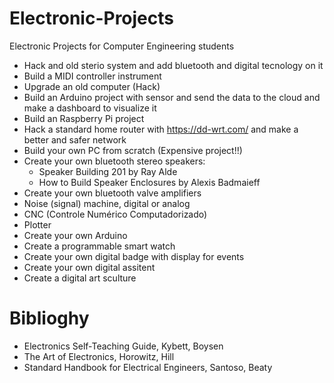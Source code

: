 # Electronic-Projects
Electronic Projects for Computer Engineering students

- Hack and old sterio system and add bluetooth and digital tecnology on it
- Build a MIDI controller instrument
- Upgrade an old computer (Hack)
- Build an Arduino project with sensor and send the data to the cloud and make a dashboard to visualize it
- Build an Raspberry Pi project
- Hack a standard home router with https://dd-wrt.com/ and make a better and safer network
- Build your own PC from scratch (Expensive project!!)
- Create your own bluetooth stereo speakers: 
  - Speaker Building 201 by Ray Alde
  - How to Build Speaker Enclosures by Alexis Badmaieff
- Create your own bluetooth valve amplifiers
- Noise (signal) machine, digital or analog
- CNC (Controle Numérico Computadorizado)
- Plotter
- Create your own Arduino
- Create a programmable smart watch
- Create your own digital badge with display for events
- Create your own digital assitent
- Create a digital art sculture

# Biblioghy

- Electronics Self-Teaching Guide, Kybett, Boysen
- The Art of Electronics, Horowitz, Hill
- Standard Handbook for Electrical Engineers, Santoso, Beaty
